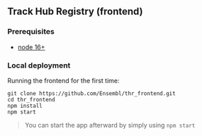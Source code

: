 ## Track Hub Registry (frontend)

### Prerequisites

* [node 16+](https://nodejs.org/en/download/)

### Local deployment

Running the frontend for the first time:

```
git clone https://github.com/Ensembl/thr_frontend.git
cd thr_frontend
npm install
npm start
```

> You can start the app afterward by simply using `npm start`